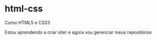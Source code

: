 # html-css
 Curso HTML5 e CSS3

Estou aprendendo a criar siter e agora vou gerenciar meus repositórios
